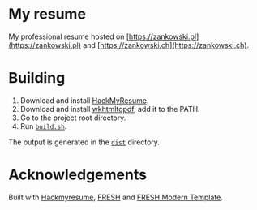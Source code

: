# My resume

My professional resume hosted on [https://zankowski.pl](https://zankowski.pl) and [https://zankowski.ch](https://zankowski.ch).

# Building

1. Download and install [HackMyResume](https://github.com/hacksalot/HackMyResume).
1. Download and install [wkhtmltopdf](https://wkhtmltopdf.org), add it to the PATH.
1. Go to the project root directory.
1. Run [`build.sh`](build.sh).

The output is generated in the [`dist`](dist) directory.

# Acknowledgements

Built with [Hackmyresume](https://github.com/hacksalot/HackMyResume), [FRESH](https://github.com/fresh-standard/fresh-resume-schema) and [FRESH Modern Template](https://github.com/fluentdesk/fresh-themes).
